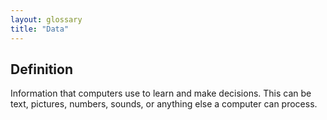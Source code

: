 ```yaml
---
layout: glossary
title: "Data"
---
```


## Definition
Information that computers use to learn and make decisions. This can be text, pictures, numbers, sounds, or anything else a computer can process.
